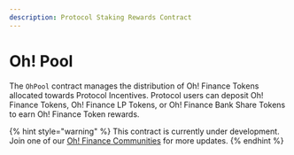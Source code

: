 ```yaml
---
description: Protocol Staking Rewards Contract
---
```


# Oh! Pool

The `OhPool` contract manages the distribution of Oh! Finance Tokens allocated towards Protocol Incentives. Protocol users can deposit Oh! Finance Tokens, Oh! Finance LP Tokens, or Oh! Finance Bank Share Tokens to earn Oh! Finance Token rewards.

{% hint style="warning" %}
This contract is currently under development. Join one of our [Oh! Finance Communities](../../learn-more/oh-finance-communities.md) for more updates.
{% endhint %}

